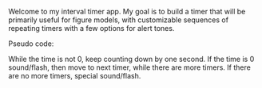 Welcome to my interval timer app. My goal is to build a timer that will be primarily useful for figure models, with customizable sequences of repeating timers with a few options for alert tones.


Pseudo code:

While the time is not 0, keep counting down by one second.
If the time is 0 sound/flash, then move to next timer, while there are more timers.
If there are no more timers, special sound/flash.